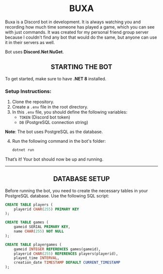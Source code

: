 <div align="center">
  <h1>BUXA</h1>
</div>

Buxa is a Discord bot in development. It is always watching you and recording how much time someone has played a game, which you can see with just commands. It was created for my personal friend group server because I couldn't find any bot that would do the same, but anyone can use it in their servers as well.

Bot uses **Discord.Net NuGet**.

<div align="center">
  <h2>STARTING THE BOT</h2>
</div>

To get started, make sure to have **.NET 8** installed.

### Setup Instructions:

1. Clone the repository.
2. Create a `.env` file in the root directory.
3. In this `.env` file, you should define the following variables:
    - `TOKEN` (Discord bot token)
    - `DB` (PostgreSQL connection string)

**Note**: The bot uses PostgreSQL as the database.

4. Run the following command in the bot's folder:

    ```bash
    dotnet run
    ```

That’s it! Your bot should now be up and running.

---

<div align="center">
  <h2>DATABASE SETUP</h2>
</div>

Before running the bot, you need to create the necessary tables in your PostgreSQL database. Use the following SQL script:

```sql
CREATE TABLE players (
    playerid CHAR(255) PRIMARY KEY
);

CREATE TABLE games (
    gameid SERIAL PRIMARY KEY,
    name CHAR(255) NOT NULL
);

CREATE TABLE playergames (
    gameid INTEGER REFERENCES games(gameid),
    playerid CHAR(255) REFERENCES players(playerid),
    played_time INTERVAL,
    creation_date TIMESTAMP DEFAULT CURRENT_TIMESTAMP
);
